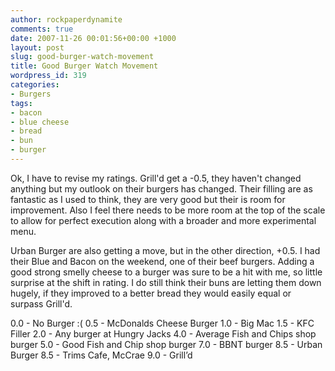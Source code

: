 ```yaml
---
author: rockpaperdynamite
comments: true
date: 2007-11-26 00:01:56+00:00 +1000
layout: post
slug: good-burger-watch-movement
title: Good Burger Watch Movement
wordpress_id: 319
categories:
- Burgers
tags:
- bacon
- blue cheese
- bread
- bun
- burger
---
```





Ok, I have to revise my ratings. Grill'd get a -0.5, they haven't changed anything but my outlook on their burgers has changed. Their filling are as fantastic as I used to think, they are very good but their is room for improvement. Also I feel there needs to be more room at the top of the scale to allow for perfect execution along with a broader and more experimental menu.




Urban Burger are also getting a move, but in the other direction, +0.5. I had their Blue and Bacon on the weekend, one of their beef burgers. Adding a good strong smelly cheese to a burger was sure to be a hit with me, so little surprise at the shift in rating. I do still think their buns are letting them down hugely, if they improved to a better bread they would easily equal or surpass Grill'd. <!-- more -->





0.0 - No Burger :(
0.5 - McDonalds Cheese Burger
1.0 - Big Mac
1.5 - KFC Filler
2.0 - Any burger at Hungry Jacks
4.0 - Average Fish and Chips shop burger
5.0 - Good Fish and Chip shop burger
7.0 - BBNT burger
8.5 - Urban Burger
8.5 - Trims  Cafe, McCrae
9.0 - Grill’d
